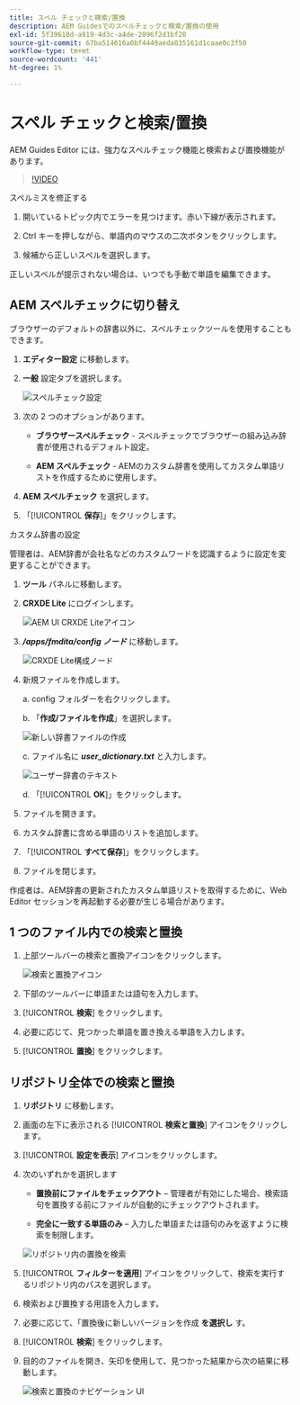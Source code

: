 ```yaml
---
title: スペル チェックと検索/置換
description: AEM Guidesでのスペルチェックと検索/置換の使用
exl-id: 5f39618d-a919-4d3c-a4de-2896f2d1bf20
source-git-commit: 67ba514616a0bf4449aeda035161d1caae0c3f50
workflow-type: tm+mt
source-wordcount: '441'
ht-degree: 1%

---
```


# スペル チェックと検索/置換

AEM Guides Editor には、強力なスペルチェック機能と検索および置換機能があります。

>[!VIDEO](https://video.tv.adobe.com/v/342768?quality=12&learn=on)

スペルミスを修正する

1. 開いているトピック内でエラーを見つけます。赤い下線が表示されます。

1. Ctrl キーを押しながら、単語内のマウスの二次ボタンをクリックします。

1. 候補から正しいスペルを選択します。

正しいスペルが提示されない場合は、いつでも手動で単語を編集できます。

## AEM スペルチェックに切り替え

ブラウザーのデフォルトの辞書以外に、スペルチェックツールを使用することもできます。

1. **エディター設定** に移動します。

1. **一般** 設定タブを選択します。

   ![ スペルチェック設定 ](images/lesson-11/configure-dictionary.png)

1. 次の 2 つのオプションがあります。

   - **ブラウザースペルチェック** - スペルチェックでブラウザーの組み込み辞書が使用されるデフォルト設定。

   - **AEM スペルチェック** - AEMのカスタム辞書を使用してカスタム単語リストを作成するために使用します。

1. **AEM スペルチェック** を選択します。

1. 「[!UICONTROL **保存**]」をクリックします。

カスタム辞書の設定

管理者は、AEM辞書が会社名などのカスタムワードを認識するように設定を変更することができます。

1. **ツール** パネルに移動します。

1. **CRXDE Lite** にログインします。

   ![AEM UI CRXDE Liteアイコン ](images/lesson-11/crxde-lite.png)

1. **_/apps/fmdita/config ノード_** に移動します。

   ![CRXDE Lite構成ノード ](images/lesson-11/config-node.png)

1. 新規ファイルを作成します。

   a. config フォルダーを右クリックします。

   b. 「**作成/ファイルを作成**」を選択します。

   ![ 新しい辞書ファイルの作成 ](images/lesson-11/new-dictionary-file.png)

   c. ファイル名に _**user_dictionary.txt**_ と入力します。

   ![ ユーザー辞書のテキスト ](images/lesson-11/user-dictionary.png)

   d. 「[!UICONTROL **OK**]」をクリックします。

1. ファイルを開きます。

1. カスタム辞書に含める単語のリストを追加します。

1. 「[!UICONTROL **すべて保存**]」をクリックします。

1. ファイルを閉じます。

作成者は、AEM辞書の更新されたカスタム単語リストを取得するために、Web Editor セッションを再起動する必要が生じる場合があります。

## 1 つのファイル内での検索と置換

1. 上部ツールバーの検索と置換アイコンをクリックします。

   ![ 検索と置換アイコン ](images/lesson-11/find-replace-icon.png)

1. 下部のツールバーに単語または語句を入力します。

1. [!UICONTROL **検索**] をクリックします。

1. 必要に応じて、見つかった単語を置き換える単語を入力します。

1. [!UICONTROL **置換**] をクリックします。

## リポジトリ全体での検索と置換

1. **リポジトリ** に移動します。

1. 画面の左下に表示される [!UICONTROL **検索と置換**] アイコンをクリックします。

1. [!UICONTROL **設定を表示**] アイコンをクリックします。

1. 次のいずれかを選択します

   - **置換前にファイルをチェックアウト** – 管理者が有効にした場合、検索語句を置換する前にファイルが自動的にチェックアウトされます。

   - **完全に一致する単語のみ** – 入力した単語または語句のみを返すように検索を制限します。

   ![ リポジトリ内の置換を検索 ](images/lesson-11/repository-find-replace.png)

1. [!UICONTROL **フィルターを適用**] アイコンをクリックして、検索を実行するリポジトリ内のパスを選択します。

1. 検索および置換する用語を入力します。

1. 必要に応じて、「置換後に新しいバージョンを作成 **を選択し** す。

1. [!UICONTROL **検索**] をクリックします。

1. 目的のファイルを開き、矢印を使用して、見つかった結果から次の結果に移動します。

   ![ 検索と置換のナビゲーション UI](images/lesson-11/find-replace-navigation.png)
